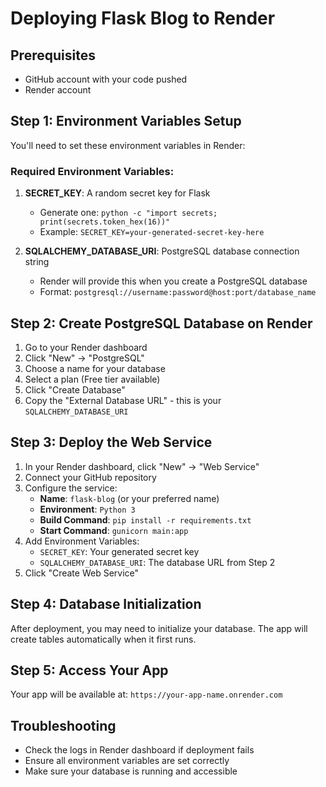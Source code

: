 # Deploying Flask Blog to Render

## Prerequisites
- GitHub account with your code pushed
- Render account

## Step 1: Environment Variables Setup

You'll need to set these environment variables in Render:

### Required Environment Variables:
1. **SECRET_KEY**: A random secret key for Flask
   - Generate one: `python -c "import secrets; print(secrets.token_hex(16))"`
   - Example: `SECRET_KEY=your-generated-secret-key-here`

2. **SQLALCHEMY_DATABASE_URI**: PostgreSQL database connection string
   - Render will provide this when you create a PostgreSQL database
   - Format: `postgresql://username:password@host:port/database_name`

## Step 2: Create PostgreSQL Database on Render

1. Go to your Render dashboard
2. Click "New" → "PostgreSQL"
3. Choose a name for your database
4. Select a plan (Free tier available)
5. Click "Create Database"
6. Copy the "External Database URL" - this is your `SQLALCHEMY_DATABASE_URI`

## Step 3: Deploy the Web Service

1. In your Render dashboard, click "New" → "Web Service"
2. Connect your GitHub repository
3. Configure the service:
   - **Name**: `flask-blog` (or your preferred name)
   - **Environment**: `Python 3`
   - **Build Command**: `pip install -r requirements.txt`
   - **Start Command**: `gunicorn main:app`
4. Add Environment Variables:
   - `SECRET_KEY`: Your generated secret key
   - `SQLALCHEMY_DATABASE_URI`: The database URL from Step 2
5. Click "Create Web Service"

## Step 4: Database Initialization

After deployment, you may need to initialize your database. The app will create tables automatically when it first runs.

## Step 5: Access Your App

Your app will be available at: `https://your-app-name.onrender.com`

## Troubleshooting

- Check the logs in Render dashboard if deployment fails
- Ensure all environment variables are set correctly
- Make sure your database is running and accessible 